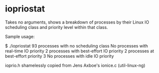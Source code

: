iopriostat
==========

Takes no arguments, shows a breakdown of processes by their Linux IO scheduling
class and priority level within that class.

Sample usage:

$ ./iopriostat
93 processes with no scheduling class
No processes with real-time IO priority
2 processes with best-effort IO priority
        2 processes at best-effort priority 3
No processes with idle IO priority

ioprio.h shamelessly copied from Jens Axboe's ionice.c (util-linux-ng)
